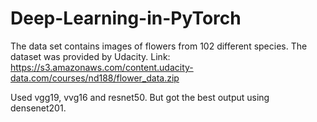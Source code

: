 # Deep-Learning-in-PyTorch

The data set contains images of flowers from 102 different species. The dataset was provided by Udacity.
Link: https://s3.amazonaws.com/content.udacity-data.com/courses/nd188/flower_data.zip

Used vgg19, vvg16 and resnet50. But got the best output using densenet201.
